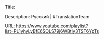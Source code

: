 Title:

Description: Русский | #TranslationTeam

URL: https://www.youtube.com/playlist?list=PL1yhyLyBfE6SOLS79j6WBtIy3TST6YpTs
